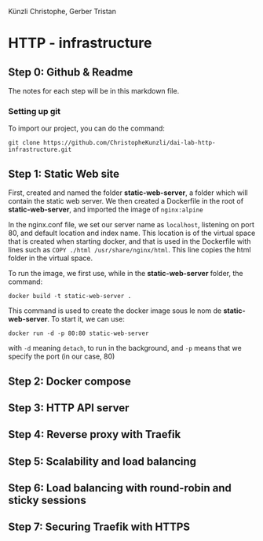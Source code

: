Künzli Christophe, Gerber Tristan

# HTTP - infrastructure

## Step 0: Github & Readme
The notes for each step will be in this markdown file.  

### Setting up git
To import our project, you can do the command:  
```code
git clone https://github.com/ChristopheKunzli/dai-lab-http-infrastructure.git
```

## Step 1: Static Web site
First, created and named the folder **static-web-server**, a folder which will contain the static web server. We then created a Dockerfile in the root of **static-web-server**, and imported the image of ``` nginx:alpine ```  

In the nginx.conf file, we set our server name as ```localhost```, listening on port 80, and default location and index name. This location is of the virtual space that is created when starting docker, and that is used in the Dockerfile with lines such as ```COPY ./html /usr/share/nginx/html```. This line copies the html folder in the virtual space.

To run the image, we first use, while in the **static-web-server** folder, the command:  
```code
docker build -t static-web-server .
```

This command is used to create the docker image sous le nom de **static-web-server**. To start it, we can use:  
```code
docker run -d -p 80:80 static-web-server
```

with ```-d``` meaning ```detach```, to run in the background, and ```-p``` means that we specify the port (in our case, 80)

## Step 2: Docker compose

## Step 3: HTTP API server

## Step 4: Reverse proxy with Traefik

## Step 5: Scalability and load balancing

## Step 6: Load balancing with round-robin and sticky sessions

## Step 7: Securing Traefik with HTTPS

